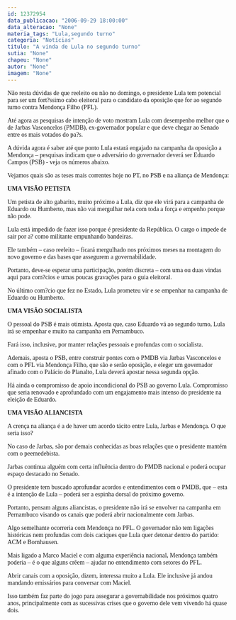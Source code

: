 ```yaml
---
id: 12372954
data_publicacao: "2006-09-29 18:00:00"
data_alteracao: "None"
materia_tags: "Lula,segundo turno"
categoria: "Notícias"
titulo: "A vinda de Lula no segundo turno"
sutia: "None"
chapeu: "None"
autor: "None"
imagem: "None"
---
```

<p><P><FONT face=Verdana>Não resta dúvidas de que reeleito ou não no domingo, o presidente Lula tem potencial para ser um fort?ssimo cabo eleitoral para o candidato da oposição que for ao segundo turno contra Mendonça Filho (PFL).</FONT></P></p>
<p><P><FONT face=Verdana>Até agora as pesquisas de intenção de voto mostram Lula com desempenho melhor que o de Jarbas Vasconcelos (PMDB), ex-governador popular e que deve chegar ao Senado entre os mais votados do pa?s.</FONT></P></p>
<p><P><FONT face=Verdana>A dúvida agora é saber até que ponto Lula estará engajado na campanha da oposição a Mendonça – pesquisas indicam que o adversário do governador deverá ser Eduardo Campos (PSB) - veja os números abaixo.</FONT></P></p>
<p><P><FONT face=Verdana>Vejamos quais são as teses mais correntes hoje no PT, no PSB e na aliança de Mendonça:</FONT></P></p>
<p><P><FONT face=Verdana><STRONG>UMA VISÃO PETISTA</STRONG></FONT></P></p>
<p><P><FONT face=Verdana>Um petista de alto gabarito, muito próximo a Lula, diz que ele virá para a campanha de Eduardo ou Humberto, mas não vai mergulhar nela com toda a força e empenho porque não pode.</FONT></P></p>
<p><P><FONT face=Verdana>Lula está impedido de fazer isso porque é presidente da República. O cargo o impede de sair por a? como militante empunhando bandeiras.</FONT></P></p>
<p><P><FONT face=Verdana>Ele também – caso reeleito – ficará mergulhado nos próximos meses na montagem do novo governo e das bases que assegurem a governabilidade.</FONT></P></p>
<p><P><FONT face=Verdana>Portanto, deve-se esperar uma participação, porém&nbsp;discreta – com uma ou duas vindas aqui para com?cios e umas poucas gravações para o guia eleitoral.</FONT></P></p>
<p><P><FONT face=Verdana>No último com?cio que fez no Estado, Lula prometeu vir e se empenhar na campanha de Eduardo ou Humberto.</FONT></P></p>
<p><P><FONT face=Verdana><STRONG>UMA VISÃO SOCIALISTA</STRONG></FONT></P></p>
<p><P><FONT face=Verdana>O pessoal do PSB é mais otimista. Aposta que, caso Eduardo vá ao segundo turno, Lula irá se empenhar e muito na campanha em Pernambuco.</FONT></P></p>
<p><P><FONT face=Verdana>Fará isso, inclusive, por manter relações pessoais e profundas com o socialista.</FONT></P></p>
<p><P><FONT face=Verdana>Ademais, aposta o PSB, entre construir pontes com o PMDB via Jarbas Vasconcelos e com o PFL via Mendonça Filho, que são e serão oposição, e eleger um governador afinado com o Palácio do Planalto, Lula deverá apostar nessa segunda opção.</FONT></P></p>
<p><P><FONT face=Verdana>Há ainda o compromisso de apoio incondicional do PSB ao governo Lula. Compromisso que seria renovado e aprofundado com um engajamento mais intenso do presidente na eleição de Eduardo.</FONT></P></p>
<p><P><FONT face=Verdana><STRONG>UMA VISÃO ALIANCISTA</STRONG></FONT></P></p>
<p><P><FONT face=Verdana>A crença na aliança é a de haver um acordo tácito entre Lula, Jarbas e Mendonça. O que seria isso?</FONT></P></p>
<p><P><FONT face=Verdana>No caso de Jarbas, são por demais conhecidas as boas relações que o presidente mantém com o peemedebista.</FONT></P></p>
<p><P><FONT face=Verdana>Jarbas continua alguém com certa influência dentro do PMDB nacional e poderá ocupar espaço destacado no Senado.</FONT></P></p>
<p><P><FONT face=Verdana>O presidente tem buscado aprofundar acordos e entendimentos com o PMDB, que – esta é a intenção de Lula – poderá ser a espinha dorsal do próximo governo.</FONT></P></p>
<p><P><FONT face=Verdana>Portanto, pensam alguns aliancistas, o presidente não irá se envolver na campanha em Pernambuco visando os canais que poderá abrir nacionalmente com Jarbas.</FONT></P></p>
<p><P><FONT face=Verdana>Algo semelhante ocorreria com Mendonça no PFL. O governador não tem ligações históricas nem profundas com dois caciques que Lula quer detonar dentro do partido: ACM e Bornhausen.</FONT></P></p>
<p><P><FONT face=Verdana>Mais ligado a Marco Maciel e com alguma experiência nacional, Mendonça também poderia – é o que alguns crêem – ajudar no entendimento com setores do PFL.</FONT></P></p>
<p><P><FONT face=Verdana>Abrir canais com a oposição, dizem, interessa muito a Lula. Ele inclusive já andou mandando emissários para conversar com Maciel.</FONT></P></p>
<p><P><FONT face=Verdana>Isso também faz parte do jogo para assegurar a governabilidade nos próximos quatro anos, principalmente com as sucessivas crises que o governo dele vem vivendo há quase dois.</FONT></P> </p>

